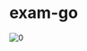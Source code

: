 # exam-go

![0](https://github.com/khalidoukoujane/exam-go/assets/114773582/e0632970-f286-49e7-b761-9744b6c76789)
